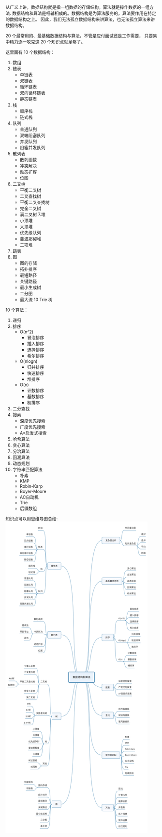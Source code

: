 从广义上讲，数据结构就是指一组数据的存储结构。算法就是操作数据的一组方法.
数据结构和算法是相辅相成的。数据结构是为算法服务的，算法要作用在特定的数据结构之上。 
因此，我们无法孤立数据结构来讲算法，也无法孤立算法来讲数据结构。

20 个最常用的、最基础数据结构与算法，不管是应付面试还是工作需要，
只要集中精力逐一攻克这 20 个知识点就足够了。

这里面有 10 个数据结构：
1. 数组
2. 链表
    - 单链表
    - 双链表
    - 循环链表
    - 双向循环链表
    - 静态链表
3. 栈
    - 顺序栈
    - 链式栈
4. 队列
    - 普通队列
    - 双端阻塞队列
    - 并发队列
    - 阻塞并发队列
5. 散列表
    - 散列函数
    - 冲突解决
    - 动态扩容
    - 位图
6. 二叉树
    - 平衡二叉树
    - 二叉查找树
    - 平衡二叉查找树
    - 完全二叉树
    - 满二叉树
7.堆
    - 小顶堆
    - 大顶堆
    - 优先级队列
    - 斐波那契堆
    - 二项堆
8. 跳表
9. 图
    - 图的存储
    - 拓扑排序
    - 最短路径
    - 关键路径
    - 最小生成树
    - 二分图
    - 最大流
10 Trie 树

10 个算法：
1. 递归
2. 排序
    - O(n^2)
        - 冒泡排序
        - 插入排序
        - 选择排序
        - 希尔排序
    - O(nlogn)
        - 归并排序
        - 快速排序
        - 堆排序
    - O(n)
        - 计数排序
        - 基数排序
        - 桶排序
3. 二分查找
4. 搜索
    - 深度优先搜索
    - 广度优先搜索
    - A*启发式搜索
5. 哈希算法
6. 贪心算法
7. 分治算法
8. 回溯算法
9. 动态规划
10. 字符串匹配算法
    - 朴素
    - KMP
    - Robin-Karp
    - Boyer-Moore
    - AC自动机
    - Trie
    - 后缀数组


知识点可以用思维导图总结:
![outline](./images/outlines.jpg)
